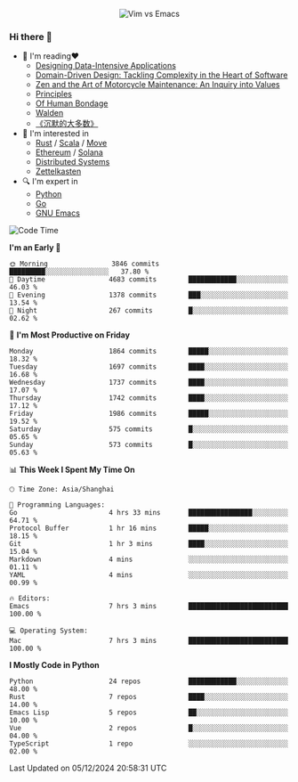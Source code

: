 <p align="center">
    <img src="https://gist.githubusercontent.com/coldnight/e696baffb094e71c96cb302118878eae/raw/40ea5053a6f66cc65f90f437e4173497da225958/banner.gif" alt="Vim vs Emacs" />
</p>

### Hi there 👋

- 📖 I'm reading❤️
    + [Designing Data-Intensive Applications](https://www.oreilly.com/library/view/designing-data-intensive-applications/9781491903063/)
    + [Domain-Driven Design: Tackling Complexity in the Heart of Software](https://www.dddcommunity.org/book/evans_2003/)
    + [Zen and the Art of Motorcycle Maintenance: An Inquiry into Values](https://en.wikipedia.org/wiki/Zen_and_the_Art_of_Motorcycle_Maintenance)
    + [Principles](https://www.principles.com/)
    + [Of Human Bondage](https://en.wikipedia.org/wiki/Of_Human_Bondage)
    + [Walden](https://en.wikipedia.org/wiki/Walden)
    + [《沉默的大多数》](https://en.wikipedia.org/wiki/Silent_majority)
- 🌱 I'm interested in
    + [Rust](https://www.rust-lang.org/) / [Scala](https://www.scala-lang.org/) / [Move](https://github.com/move-language/move/)
    + [Ethereum](https://ethereum.org/en/) / [Solana](https://solana.com/)
	+ [Distributed Systems](https://www.linuxzen.com/notes/topics/20200320174417_%E5%88%86%E5%B8%83%E5%BC%8F/)
	+ [Zettelkasten](https://www.linuxzen.com/notes/notes/20220120080920-slip_box/)
- 🔍 I'm expert in
    + [Python](https://www.python.org/)
    + [Go](https://go.dev/)
    + [GNU Emacs](https://www.gnu.org/software/emacs/)

<!--START_SECTION:waka-->
![Code Time](http://img.shields.io/badge/Code%20Time-3%2C192%20hrs%2051%20mins-blue)

**I'm an Early 🐤** 

```text
🌞 Morning                3846 commits        █████████░░░░░░░░░░░░░░░░   37.80 % 
🌆 Daytime                4683 commits        ████████████░░░░░░░░░░░░░   46.03 % 
🌃 Evening                1378 commits        ███░░░░░░░░░░░░░░░░░░░░░░   13.54 % 
🌙 Night                  267 commits         █░░░░░░░░░░░░░░░░░░░░░░░░   02.62 % 
```
📅 **I'm Most Productive on Friday** 

```text
Monday                   1864 commits        █████░░░░░░░░░░░░░░░░░░░░   18.32 % 
Tuesday                  1697 commits        ████░░░░░░░░░░░░░░░░░░░░░   16.68 % 
Wednesday                1737 commits        ████░░░░░░░░░░░░░░░░░░░░░   17.07 % 
Thursday                 1742 commits        ████░░░░░░░░░░░░░░░░░░░░░   17.12 % 
Friday                   1986 commits        █████░░░░░░░░░░░░░░░░░░░░   19.52 % 
Saturday                 575 commits         █░░░░░░░░░░░░░░░░░░░░░░░░   05.65 % 
Sunday                   573 commits         █░░░░░░░░░░░░░░░░░░░░░░░░   05.63 % 
```


📊 **This Week I Spent My Time On** 

```text
🕑︎ Time Zone: Asia/Shanghai

💬 Programming Languages: 
Go                       4 hrs 33 mins       ████████████████░░░░░░░░░   64.71 % 
Protocol Buffer          1 hr 16 mins        █████░░░░░░░░░░░░░░░░░░░░   18.15 % 
Git                      1 hr 3 mins         ████░░░░░░░░░░░░░░░░░░░░░   15.04 % 
Markdown                 4 mins              ░░░░░░░░░░░░░░░░░░░░░░░░░   01.11 % 
YAML                     4 mins              ░░░░░░░░░░░░░░░░░░░░░░░░░   00.99 % 

🔥 Editors: 
Emacs                    7 hrs 3 mins        █████████████████████████   100.00 % 

💻 Operating System: 
Mac                      7 hrs 3 mins        █████████████████████████   100.00 % 
```

**I Mostly Code in Python** 

```text
Python                   24 repos            ████████████░░░░░░░░░░░░░   48.00 % 
Rust                     7 repos             ████░░░░░░░░░░░░░░░░░░░░░   14.00 % 
Emacs Lisp               5 repos             ██░░░░░░░░░░░░░░░░░░░░░░░   10.00 % 
Vue                      2 repos             █░░░░░░░░░░░░░░░░░░░░░░░░   04.00 % 
TypeScript               1 repo              ░░░░░░░░░░░░░░░░░░░░░░░░░   02.00 % 
```




 Last Updated on 05/12/2024 20:58:31 UTC
<!--END_SECTION:waka-->
